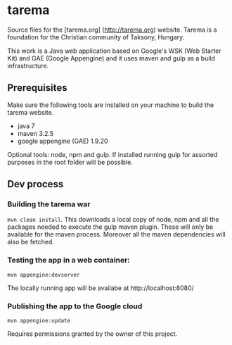 # tarema

Source files for the [tarema.org] (http://tarema.org) website. Tarema is a foundation for the Christian community of Taksony, Hungary.

This work is a Java web application based on Google's WSK (Web Starter Kit) and GAE (Google Appengine) and it uses maven and gulp as a build infrastructure.  

## Prerequisites
Make sure the following tools are installed on your machine to build the tarema website.
 
* java 7
* maven 3.2.5
* google appengine (GAE) 1.9.20
  
Optional tools: node, npm and gulp. If installed running gulp for assorted purposes in the root folder will be possible.   

## Dev process
### Building the tarema war  
`mvn clean install`. 
This downloads a local copy of node, npm and all the packages needed to execute the gulp maven plugin. These will only be available for the maven process. Moreover all the maven dependencies will also be fetched. 

### Testing the app in a web container:
`mvn appengine:devserver`

The locally running app will be availabe at http://localhost:8080/

### Publishing the app to the Google cloud 
`mvn appengine:update`

Requires permissions granted by the owner of this project.

